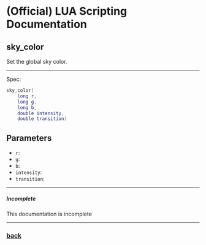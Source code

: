 
# (Official) LUA Scripting Documentation

## sky_color

Set the global sky color.

___

Spec:

```lua
sky_color(
	long r,
	long g,
	long b,
	double intensity,
	double transition)
```

## Parameters

- `r`: 
- `g`: 
- `b`: 
- `intensity`: 
- `transition`: 

___

##### Incomplete

This documentation is incomplete

___

### [back](../other)

